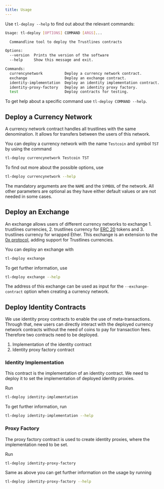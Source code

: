 ```yaml
---
title: Usage
---
```


Use `tl-deploy --help` to find out about the relevant commands:

```bash
Usage: tl-deploy [OPTIONS] COMMAND [ARGS]...

  Commandline tool to deploy the Trustlines contracts

Options:
  --version  Prints the version of the software
  --help     Show this message and exit.

Commands:
  currencynetwork          Deploy a currency network contract.
  exchange                 Deploy an exchange contract.
  identity-implementation  Deploy an identity implementation contract.
  identity-proxy-factory   Deploy an identity proxy factory.
  test                     Deploy contracts for testing.
```

To get help about a specific command use `tl-deploy COMMAND --help`.

## Deploy a Currency Network
A currency network contract handles all trustlines with the same denomination.
It allows for transfers between the users of this network.

You can deploy a currency network with the name `Testcoin` and symbol `TST` by using the command

```bash
tl-deploy currencynetwork Testcoin TST
```

To find out more about the possible options, use

```bash
tl-deploy currencynetwork --help
```

The mandatory arguments are the `NAME` and the `SYMBOL` of the network.
All other parameters are optional as they have either default values or are not needed in some cases.

## Deploy an Exchange
An exchange allows users of different currency networks to exchange 1. trustlines currencies,
2. trustlines currency for [ERC 20](https://github.com/ethereum/EIPs/blob/master/EIPS/eip-20.md) tokens
   and 3. trustlines currency for wrapped Ether.
   This exchange is an extension to the [0x protocol](https://github.com/0xProject),
   adding support for Trustlines currencies.

You can deploy an exchange with

```bash
tl-deploy exchange
```
To get further information, use

```bash
tl-deploy exchange --help
```

The address of this exchange can be used as input for the `--exchange-contract` option when creating a currency network.

## Deploy Identity Contracts
We use identity proxy contracts to enable the use of meta-transactions.
Through that, new users can directly interact with the deployed currency network contracts
without the need of coins to pay for transaction fees.
Therefore two contracts need to be deployed.
1. Implementation of the identity contract
2. Identity proxy factory contract

### Identity Implementation
This contract is the implementation of an identity contract.
We need to deploy it to set the implementation of deployed identity proxies.

Run

```bash
tl-deploy identity-implementation
```
To get further information, run

```bash
tl-deploy identity-implementation --help
```

### Proxy Factory
The proxy factory contract is used to create identity proxies, where the implementation need to be set.

Run

```bash
tl-deploy identity-proxy-factory
```
Same as above you can get further information on the usage by running

```bash
tl-deploy identity-proxy-factory --help
```
